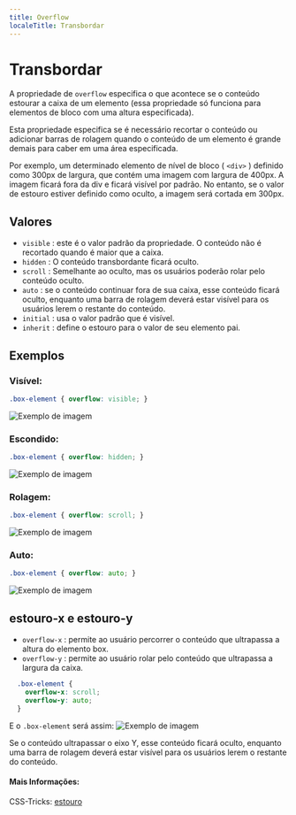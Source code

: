```yaml
---
title: Overflow
localeTitle: Transbordar
---
```

# Transbordar

A propriedade de `overflow` especifica o que acontece se o conteúdo estourar a caixa de um elemento (essa propriedade só funciona para elementos de bloco com uma altura especificada).

Esta propriedade especifica se é necessário recortar o conteúdo ou adicionar barras de rolagem quando o conteúdo de um elemento é grande demais para caber em uma área especificada.

Por exemplo, um determinado elemento de nível de bloco ( `<div>` ) definido como 300px de largura, que contém uma imagem com largura de 400px. A imagem ficará fora da div e ficará visível por padrão. No entanto, se o valor de estouro estiver definido como oculto, a imagem será cortada em 300px.

## Valores

*   `visible` : este é o valor padrão da propriedade. O conteúdo não é recortado quando é maior que a caixa.
*   `hidden` : O conteúdo transbordante ficará oculto.
*   `scroll` : Semelhante ao oculto, mas os usuários poderão rolar pelo conteúdo oculto.
*   `auto` : se o conteúdo continuar fora de sua caixa, esse conteúdo ficará oculto, enquanto uma barra de rolagem deverá estar visível para os usuários lerem o restante do conteúdo.
*   `initial` : usa o valor padrão que é visível.
*   `inherit` : define o estouro para o valor de seu elemento pai.

## Exemplos

### Visível:

```css
.box-element { overflow: visible; } 
```

![Exemplo de imagem](https://s26.postimg.org/gweu6g5yh/1-vissible.png)

### Escondido:

```css
.box-element { overflow: hidden; } 
```

![Exemplo de imagem](https://s26.postimg.org/l49mf77e1/2-hidden.png)

### Rolagem:

```css
.box-element { overflow: scroll; } 
```

![Exemplo de imagem](https://s26.postimg.org/d8z30dxrd/3-scroll.png)

### Auto:

```css
.box-element { overflow: auto; } 
```

![Exemplo de imagem](https://s26.postimg.org/z5q7ei0bt/4-autoank.png)

## estouro-x e estouro-y

*   `overflow-x` : permite ao usuário percorrer o conteúdo que ultrapassa a altura do elemento box.
*   `overflow-y` : permite ao usuário rolar pelo conteúdo que ultrapassa a largura da caixa.

```css
  .box-element { 
    overflow-x: scroll; 
    overflow-y: auto; 
  } 
```

E o `.box-element` será assim: ![Exemplo de imagem](https://s26.postimg.org/ff2kmdfzd/5-_Xand_Y.png)

Se o conteúdo ultrapassar o eixo Y, esse conteúdo ficará oculto, enquanto uma barra de rolagem deverá estar visível para os usuários lerem o restante do conteúdo.

#### Mais Informações:

CSS-Tricks: [estouro](https://css-tricks.com/almanac/properties/o/overflow/)